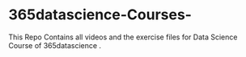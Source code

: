 # 365datascience-Courses-
This Repo Contains all videos and  the exercise files for Data Science Course of 365datascience . 
